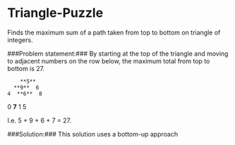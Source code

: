 # Triangle-Puzzle
Finds the maximum sum of a path taken from top to bottom on triangle of integers. 

###Problem statement:###
By starting at the top of the triangle and moving to adjacent numbers on the row below, the maximum total from top to bottom is 27.

        **5**
      **9**  6
    4  **6**  8
  0  **7**  1   5

I.e. 5 + 9 + 6 + 7 = 27.


###Solution:###
This solution uses a bottom-up approach

